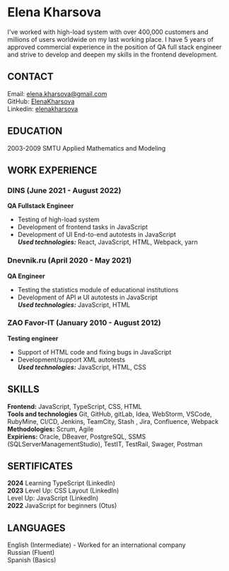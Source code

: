 # Elena Kharsova
I've worked with high-load system with over 400,000 customers and millions of users worldwide on my last  working place. I have 5 years of approved commercial experience in the position of QA full stack engineer and strive to develop and deepen my skills in the frontend development. 

## CONTACT
 Email: elena.kharsova@gmail.com<br> 
 GitHub: [ElenaKharsova](https://github.com/ElenaKharsova)<br>
 Linkedin: [elenakharsova](https://linkedin.com/in/elenakharsova)<br>

## EDUCATION
 2003-2009 SMTU Applied Mathematics and Modeling

## WORK EXPERIENCE
### DINS (June 2021 - August 2022)
**QA Fullstack Engineer**
* Testing of high-load system
* Development of frontend tasks in JavaScript
* Development of UI End-to-end autotests in JavaScript<br>
  ***Used technologies:*** React, JavaScript, HTML, Webpack, yarn

### Dnevnik.ru (April 2020 - May 2021)
**QA Engineer**
* Testing the statistics module of educational institutions
* Development of API и UI autotests in JavaScript<br>
  ***Used technologies:*** JavaScript, HTML

### ZAO Favor-IT (January 2010 - August 2012)
**Testing engineer**
* Support of HTML code and fixing bugs in JavaScript
* Development/support XML autotests<br>
***Used technologies:*** JavaScript, HTML, CSS

## SKILLS
 **Frontend:** JavaScript, TypeScript, CSS, HTML<br>
 **Tools and technologies** Git, GitHub, gitLab, Idea, WebStorm, VSCode, RubyMine, CI/CD, Jenkins,  TeamCity, Stash , Jira, Confluence, Webpack<br>
 **Methodologies:** Scrum, Agile<br>
 **Expiriens:** Oracle, DBeaver, PostgreSQL, SSMS (SQLServerManagementStudio), TestIT, TestRail, Swager, Postman

## SERTIFICATES
 **2024** Learning TypeScript (LinkedIn)<br>
 **2023** Level Up: CSS Layout (LinkedIn)<br>
      Level Up: JavaScript (LinkedIn)<br>
 **2022** JavaScript for beginners (Otus)

## LANGUAGES
 English (Intermediate) - Worked for an international company<br>
 Russian (Fluent)<br>
 Spanish (Basics)
